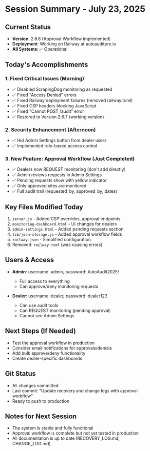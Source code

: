 # Session Summary - July 23, 2025

## Current Status
- **Version**: 2.6.8 (Approval Workflow implemented)
- **Deployment**: Working on Railway at autoauditpro.io
- **All Systems**: ✅ Operational

## Today's Accomplishments

### 1. Fixed Critical Issues (Morning)
- ✅ Disabled ScrapingDog monitoring as requested
- ✅ Fixed "Access Denied" errors
- ✅ Fixed Railway deployment failures (removed railway.toml)
- ✅ Fixed CSP headers blocking JavaScript
- ✅ Fixed "Cannot POST /audit" error
- ✅ Restored to Version 2.6.7 (working version)

### 2. Security Enhancement (Afternoon)
- ✅ Hid Admin Settings button from dealer users
- ✅ Implemented role-based access control

### 3. New Feature: Approval Workflow (Just Completed)
- ✅ Dealers now REQUEST monitoring (don't add directly)
- ✅ Admin reviews requests in Admin Settings
- ✅ Pending requests show with yellow indicator
- ✅ Only approved sites are monitored
- ✅ Full audit trail (requested_by, approved_by, dates)

## Key Files Modified Today
1. `server.js` - Added CSP overrides, approval endpoints
2. `monitoring-dashboard.html` - UI changes for dealers
3. `admin-settings.html` - Added pending requests section
4. `lib/json-storage.js` - Added approval workflow fields
5. `railway.json` - Simplified configuration
6. Removed: `railway.toml` (was causing errors)

## Users & Access
- **Admin**: username: admin, password: AutoAudit2025!
  - Full access to everything
  - Can approve/deny monitoring requests
  
- **Dealer**: username: dealer, password: dealer123
  - Can use audit tools
  - Can REQUEST monitoring (pending approval)
  - Cannot see Admin Settings

## Next Steps (If Needed)
- Test the approval workflow in production
- Consider email notifications for approvals/denials
- Add bulk approve/deny functionality
- Create dealer-specific dashboards

## Git Status
- All changes committed
- Last commit: "Update recovery and change logs with approval workflow"
- Ready to push to production

## Notes for Next Session
- The system is stable and fully functional
- Approval workflow is complete but not yet tested in production
- All documentation is up to date (RECOVERY_LOG.md, CHANGE_LOG.md)